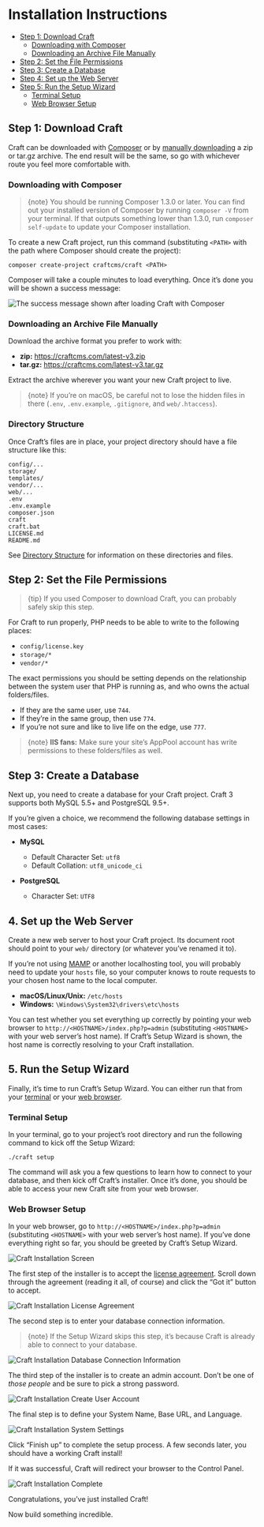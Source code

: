 # Installation Instructions

- [Step 1: Download Craft](#step-1-download-craft)
  - [Downloading with Composer](#downloading-with-composer)
  - [Downloading an Archive File Manually](#downloading-an-archive-file-manually)
- [Step 2: Set the File Permissions](#step-2-set-the-file-permissions)
- [Step 3: Create a Database](#step-3-create-a-database)
- [Step 4: Set up the Web Server](#step-4-set-up-the-web-server)
- [Step 5: Run the Setup Wizard](#step-5-run-the-setup-wizard)
  - [Terminal Setup](#terminal-setup)
  - [Web Browser Setup](#web-browser-setup)

## Step 1: Download Craft

Craft can be downloaded with [Composer](#downloading-with-composer) or by [manually downloading](#downloading-an-archive-file-manually) a zip or tar.gz archive. The end result will be the same, so go with whichever route you feel more comfortable with.

### Downloading with Composer

> {note} You should be running Composer 1.3.0 or later. You can find out your installed version of Composer by running `composer -V` from your terminal. If that outputs something lower than 1.3.0, run `composer self-update` to update your Composer installation.

To create a new Craft project, run this command (substituting `<PATH>` with the path where Composer should create the project):

    composer create-project craftcms/craft <PATH>

Composer will take a couple minutes to load everything. Once it’s done you will be shown a success message:

![The success message shown after loading Craft with Composer](images/installation-command-line.png)

### Downloading an Archive File Manually

Download the archive format you prefer to work with:

- **zip:** https://craftcms.com/latest-v3.zip
- **tar.gz:** https://craftcms.com/latest-v3.tar.gz

Extract the archive wherever you want your new Craft project to live.

> {note} If you’re on macOS, be careful not to lose the hidden files in there (`.env`, `.env.example`, `.gitignore`, and `web/.htaccess`).

### Directory Structure

Once Craft’s files are in place, your project directory should have a file structure like this:

```
config/...
storage/
templates/
vendor/...
web/...
.env
.env.example
composer.json
craft
craft.bat
LICENSE.md
README.md
```

See [Directory Structure](directory-structure.md) for information on these directories and files.

## Step 2: Set the File Permissions

> {tip} If you used Composer to download Craft, you can probably safely skip this step. 

For Craft to run properly, PHP needs to be able to write to the following places:

- `config/license.key`
- `storage/*`
- `vendor/*`

The exact permissions you should be setting depends on the relationship between the system user that PHP is running as, and who owns the actual folders/files.

- If they are the same user, use `744`.
- If they’re in the same group, then use `774`.
- If you’re not sure and like to live life on the edge, use `777`.

> {note} **IIS fans:** Make sure your site’s AppPool account has write permissions to these folders/files as well.

## Step 3: Create a Database

Next up, you need to create a database for your Craft project. Craft 3 supports both MySQL 5.5+ and PostgreSQL 9.5+.

If you’re given a choice, we recommend the following database settings in most cases:

- **MySQL**
  - Default Character Set: `utf8`
  - Default Collation: `utf8_unicode_ci`

- **PostgreSQL**
  - Character Set: `UTF8`

## 4. Set up the Web Server

Create a new web server to host your Craft project. Its document root should point to your `web/` directory (or whatever you’ve renamed it to).

If you’re not using [MAMP](https://mamp.info) or another localhosting tool, you will probably need to update your `hosts` file, so your computer knows to route requests to your chosen host name to the local computer.

- **macOS/Linux/Unix:** `/etc/hosts`
- **Windows:** `\Windows\System32\drivers\etc\hosts`

You can test whether you set everything up correctly by pointing your web browser to `http://<HOSTNAME>/index.php?p=admin` (substituting `<HOSTNAME>` with your web server’s host name). If Craft’s Setup Wizard is shown, the host name is correctly resolving to your Craft installation.

## 5. Run the Setup Wizard

Finally, it’s time to run Craft’s Setup Wizard. You can either run that from your [terminal](#terminal-setup) or your [web browser](#web-browser-setup).

### Terminal Setup

In your terminal, go to your project’s root directory and run the following command to kick off the Setup Wizard:

    ./craft setup

The command will ask you a few questions to learn how to connect to your database, and then kick off Craft’s installer. Once it’s done, you should be able to access your new Craft site from your web browser.

### Web Browser Setup

In your web browser, go to `http://<HOSTNAME>/index.php?p=admin` (substituting `<HOSTNAME>` with your web server’s host name). If you’ve done everything right so far, you should be greeted by Craft’s Setup Wizard.

![Craft Installation Screen](images/installation-step-0.png)

The first step of the installer is to accept the [license agreement](https://craftcms.com/license). Scroll down through the agreement (reading it all, of course) and click the “Got it” button to accept.

![Craft Installation License Agreement](images/installation-step-1.png)

The second step is to enter your database connection information.

> {note} If the Setup Wizard skips this step, it’s because Craft is already able to connect to your database. 

![Craft Installation Database Connection Information](images/installation-step-2.png)

The third step of the installer is to create an admin account. Don’t be one of _those people_ and be sure to pick a strong password.

![Craft Installation Create User Account](images/installation-step-3.png)

The final step is to define your System Name, Base URL, and Language.

![Craft Installation System Settings](images/installation-step-4.png)

Click “Finish up” to complete the setup process. A few seconds later, you should have a working Craft install!

If it was successful, Craft will redirect your browser to the Control Panel.

![Craft Installation Complete](images/installation-step-5.png)

Congratulations, you’ve just installed Craft!

Now build something incredible.
